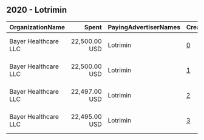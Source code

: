 ## 2020 - Lotrimin 
|OrganizationName|Spent|PayingAdvertiserNames|CreativeUrls|Impressions|Genders|AgeBrackets|CountryCodes|BillingAddresses|CandidateBallotInformation|
|:---|---:|:---|:---|---:|:---|:---|:---|:---|:---|
|Bayer Healthcare LLC|22,500.00 USD|Lotrimin|[0](https://www.snap.com/political-ads/asset/a079669d774dfcc11db26af1e47dcce68b7c21269464f37303daa1adeef519e1?mediaType=mp4)|8,619,075||18+|united states|"PO Box 106099,Pittsburgh,15230 ,US"||
|Bayer Healthcare LLC|22,500.00 USD|Lotrimin|[1](https://www.snap.com/political-ads/asset/013b23e83f83b1a1c433c7fe7b31ebbdae20f5361a2ff009f7cfe867b42a352e?mediaType=mp4)|3,415,844||18+|united states|"PO Box 106099,Pittsburgh,15230 ,US"||
|Bayer Healthcare LLC|22,497.00 USD|Lotrimin|[2](https://www.snap.com/political-ads/asset/a079669d774dfcc11db26af1e47dcce68b7c21269464f37303daa1adeef519e1?mediaType=mp4)|10,742,973||18+|united states|"PO Box 106099,Pittsburgh,15230 ,US"||
|Bayer Healthcare LLC|22,495.00 USD|Lotrimin|[3](https://www.snap.com/political-ads/asset/013b23e83f83b1a1c433c7fe7b31ebbdae20f5361a2ff009f7cfe867b42a352e?mediaType=mp4)|3,195,215||18+|united states|"PO Box 106099,Pittsburgh,15230 ,US"||

